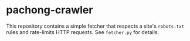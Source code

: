 # pachong-crawler

This repository contains a simple fetcher that respects a site's `robots.txt`
rules and rate-limits HTTP requests. See `fetcher.py` for details.
